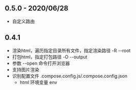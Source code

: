 ## 0.5.0 - 2020/06/28
- 自定义路由

## 0.4.1
- 渲染html，遍历指定目录所有文件，指定渲染路径 -R --root
- 打包html，指定打包路径 -O --output
- 参数 --open 命令打开浏览器
- 支持图片渲染
- 识别配置文件 .compose.config.js/.compose.config.json 
  - html 环境变量 env 
